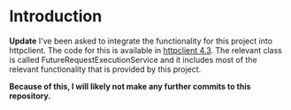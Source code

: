# Introduction

**Update** I've been asked to integrate the functionality for this project into httpclient. The code for this is available in [httpclient 4.3](http://hc.apache.org/). The relevant class is called FutureRequestExecutionService and it includes most of the relevant functionality that is provided by this project.


**Because of this, I will likely not make any further commits to this repository.**

